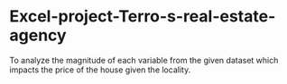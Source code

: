 # Excel-project-Terro-s-real-estate-agency
To analyze the magnitude of each variable from the given dataset which impacts the price of the house given the locality.
